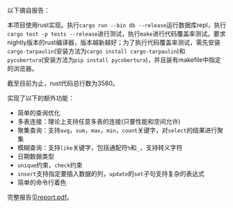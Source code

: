 以下摘自报告：

本项目使用rust实现。执行`cargo run --bin db --release`运行数据库repl，执行`cargo test -p tests --release`进行测试，执行`make`进行代码覆盖率测试。要求nightly版本的rust编译器，版本越新越好；为了执行代码覆盖率测试，需先安装`cargo-tarpaulin`(安装方法为`cargo install cargo-tarpaulin`)和`pycobertura`(安装方法为`pip install pycobertura`)，并且装有makefile中指定的浏览器。

截至目前为止，rust代码总行数为3580。

实现了以下的额外功能：

- 简单的查询优化
- 多表连接：理论上支持任意多表的连接(只要性能和空间允许)
- 聚集查询：支持`avg`，`sum`，`max`，`min`，`count`关键字，对`select`的结果进行聚集
- 模糊查询：支持`like`关键字，包括通配符`%`和`_`，支持转义字符
- 日期数据类型
- `unique`约束，`check`约束
- `insert`支持指定要插入数据的列，`update`的`set`子句支持复杂的表达式
- 简单的命令行着色

完整报告见[report.pdf](report/report.pdf)。
